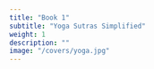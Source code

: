 ```yaml
---
title: "Book 1"
subtitle: "Yoga Sutras Simplified"
weight: 1
description: ""
image: "/covers/yoga.jpg"
---
```


